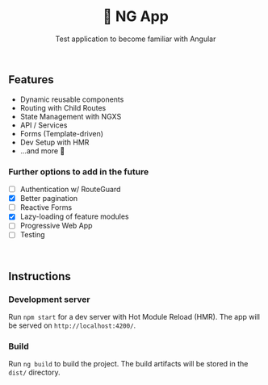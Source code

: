 <h1 align=center>🧪 NG App</h1>
<p align=center>Test application to become familiar with Angular</p>
&nbsp;
&nbsp;

## Features

- Dynamic reusable components
- Routing with Child Routes
- State Management with NGXS
- API / Services
- Forms (Template-driven)
- Dev Setup with HMR
- ...and more 👀

### Further options to add in the future

- [ ] Authentication w/ RouteGuard
- [x] Better pagination
- [ ] Reactive Forms
- [x] Lazy-loading of feature modules
- [ ] Progressive Web App
- [ ] Testing

&nbsp;
&nbsp;
&nbsp;
&nbsp;

## Instructions

### Development server

Run `npm start` for a dev server with Hot Module Reload (HMR). The app will be served on `http://localhost:4200/`.

### Build

Run `ng build` to build the project. The build artifacts will be stored in the `dist/` directory.

